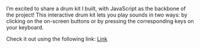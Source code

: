 I’m excited to share a drum kit I built, with JavaScript as the backbone of the project! This interactive drum kit lets you play sounds in two ways: by clicking on the on-screen buttons or by pressing the corresponding keys on your keyboard.

Check it out using the following link: [Link](https://drum-kit-812.netlify.app/)
